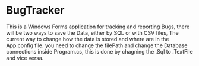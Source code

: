 # BugTracker
This is a Windows Forms application for tracking and reporting Bugs, there will be two ways to save the Data, either by SQL or with CSV files, The current way to change how the data is stored and where are in the App.config file. you need to change the filePath and change the Database connections inside Program.cs, this is done by chagning the .Sql to .TextFile and vice versa.
